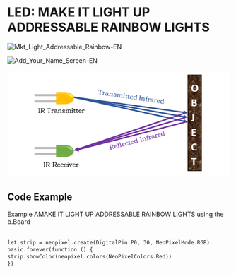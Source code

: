 # LED:  MAKE IT LIGHT UP ADDRESSABLE RAINBOW LIGHTS

![Mkt_Light_Addressable_Rainbow-EN](https://github.com/Brilliant-Labs/bboard-tutorials-cards/blob/master/3_LED/LED1/Mkt_Light_Addressable_Rainbow-EN.png?raw=true "Mkt_Light_Addressable_Rainbow-EN")

![Add_Your_Name_Screen-EN](https://github.com/Brilliant-Labs/bboard-tutorials-v3/blob/master/bboard-tutorials-cards/3_LED/LED1/Mkt_Light_Addressable_Rainbow-EN.png?raw=true "Mkt_Light_Addressable_Rainbow-EN")

![Magic](https://github.com/Brilliant-Labs/bboard-tutorials-v3/blob/master/ir-distance/IRpic.png?raw=true "A magician's assistant")

## Code Example

Example AMAKE IT LIGHT UP ADDRESSABLE RAINBOW LIGHTS using the b.Board

```blocks

let strip = neopixel.create(DigitalPin.P0, 30, NeoPixelMode.RGB)
basic.forever(function () {
strip.showColor(neopixel.colors(NeoPixelColors.Red))
})

```